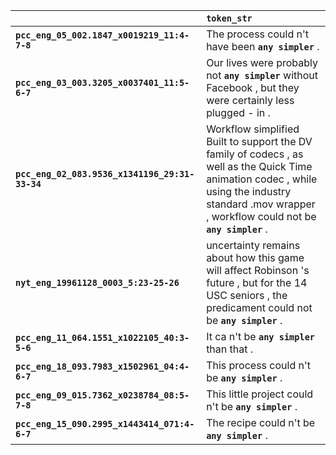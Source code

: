 |                                                | `token_str`                                                                                                                                                                                             |
|:-----------------------------------------------|:--------------------------------------------------------------------------------------------------------------------------------------------------------------------------------------------------------|
| **`pcc_eng_05_002.1847_x0019219_11:4-7-8`**    | The process could n't have been __``any simpler``__ .                                                                                                                                                   |
| **`pcc_eng_03_003.3205_x0037401_11:5-6-7`**    | Our lives were probably not __``any simpler``__ without Facebook , but they were certainly less plugged - in .                                                                                          |
| **`pcc_eng_02_083.9536_x1341196_29:31-33-34`** | Workflow simplified Built to support the DV family of codecs , as well as the Quick Time animation codec , while using the industry standard .mov wrapper , workflow could not be __``any simpler``__ . |
| **`nyt_eng_19961128_0003_5:23-25-26`**         | uncertainty remains about how this game will affect Robinson 's future , but for the 14 USC seniors , the predicament could not be __``any simpler``__ .                                                |
| **`pcc_eng_11_064.1551_x1022105_40:3-5-6`**    | It ca n't be __``any simpler``__ than that .                                                                                                                                                            |
| **`pcc_eng_18_093.7983_x1502961_04:4-6-7`**    | This process could n't be __``any simpler``__ .                                                                                                                                                         |
| **`pcc_eng_09_015.7362_x0238784_08:5-7-8`**    | This little project could n't be __``any simpler``__ .                                                                                                                                                  |
| **`pcc_eng_15_090.2995_x1443414_071:4-6-7`**   | The recipe could n't be __``any simpler``__ .                                                                                                                                                           |